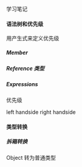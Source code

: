 学习笔记

#### 语法树和优先级
用产生式来定义优先级

##### Member 

##### Reference 类型

##### Expressions
优先级

left handside
right handside

#### 类型转换

##### 拆箱转换
Object 转为普通类型

